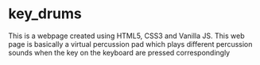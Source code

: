 # key_drums
This is a webpage created using HTML5, CSS3 and Vanilla JS. This web page is basically a virtual percussion pad which plays different percussion sounds when the key on the keyboard are pressed correspondingly 

